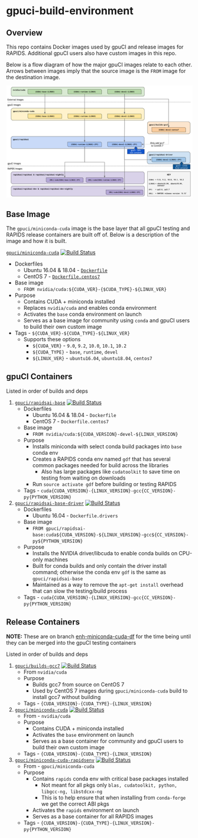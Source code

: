 # gpuci-build-environment

## Overview

This repo contains Docker images used by gpuCI and release images for RAPIDS.
Additional gpuCI users also have custom images in this repo.

Below is a flow diagram of how the major gpuCI images relate to each other.
Arrows between images imply that the source image is the `FROM` image for the
destination image.

![gpuCI images and relations](gpuci-images.png)

## Base Image

The `gpuci/miniconda-cuda` image is the base layer that all gpuCI testing and
RAPIDS release containers are built off of. Below is a description of the image
and how it is built.

[`gpuci/miniconda-cuda`](https://hub.docker.com/r/gpuci/miniconda-cuda/tags)
    [![Build Status](https://gpuci.gpuopenanalytics.com/buildStatus/icon?job=docker%2Fdockerhub-gpuci%2Fgpuci-miniconda-cuda)](https://gpuci.gpuopenanalytics.com/view/gpuCI%20docker-builds/job/docker/job/dockerhub-gpuci/job/gpuci-miniconda-cuda/)
  - Dockerfiles
    - Ubuntu 16.04 & 18.04 - [`Dockerfile`](gpuci/miniconda-cuda/Dockerfile)
    - CentOS 7 - [`Dockerfile.centos7`](gpuci/miniconda-cuda/Dockerfile.centos7)
  - Base image
    - `FROM nvidia/cuda:${CUDA_VER}-{$CUDA_TYPE}-${LINUX_VER}`
  - Purpose
    - Contains CUDA + miniconda installed
    - Replaces `nvidia/cuda` and enables conda environment
    - Activates the `base` conda environment on launch
    - Serves as a base image for community using `conda` and gpuCI users to
    build their own custom image
  - Tags - `${CUDA_VER}-${CUDA_TYPE}-${LINUX_VER}`
    - Supports these options
      - `${CUDA_VER}` - `9.0`, `9.2`, `10.0`, `10.1`, `10.2`
      - `${CUDA_TYPE}` - `base`, `runtime`, `devel`
      - `${LINUX_VER}` - `ubuntu16.04`, `ubuntu18.04`, `centos7`

## gpuCI Containers

Listed in order of builds and deps

1.  [`gpuci/rapidsai-base`](https://hub.docker.com/r/gpuci/rapidsai-base/tags)
    [![Build Status](https://gpuci.gpuopenanalytics.com/buildStatus/icon?job=docker%2Fdockerhub-gpuci%2Frapidsai-base)](https://gpuci.gpuopenanalytics.com/view/gpuCI%20docker-builds/job/docker/job/dockerhub-gpuci/job/rapidsai-base/)
    - Dockerfiles
      - Ubuntu 16.04 & 18.04 - `Dockerfile`
      - CentOS 7 - `Dockerfile.centos7`
    - Base image
      - `FROM nvidia/cuda:${CUDA_VERSION}-devel-${LINUX_VERSION}`
    - Purpose
      - Installs miniconda with select conda build packages into `base` conda env
      - Creates a RAPIDS conda env named `gdf` that has several common packages needed for build across the libraries
        - Also has large packages like `cudatoolkit` to save time on testing from waiting on downloads
      - Run `source activate gdf` before building or testing RAPIDS
    - Tags - `cuda{CUDA_VERSION}-{LINUX_VERSION}-gcc{CC_VERSION}-py{PYTHON_VERSION}`
2.  [`gpuci/rapidsai-base-driver`](https://hub.docker.com/r/gpuci/rapidsai-base-driver/tags)
    [![Build Status](https://gpuci.gpuopenanalytics.com/buildStatus/icon?job=docker%2Fdockerhub-gpuci%2Frapidsai-base-driver)](https://gpuci.gpuopenanalytics.com/view/gpuCI%20docker-builds/job/docker/job/dockerhub-gpuci/job/rapidsai-base-driver/)
    - Dockerfiles
      - Ubuntu 16.04 - `Dockerfile.drivers`
    - Base image
      - `FROM gpuci/rapidsai-base:cuda${CUDA_VERSION}-${LINUX_VERSION}-gcc${CC_VERSION}-py${PYTHON_VERSION}`
    - Purpose
      - Installs the NVIDIA driver/libcuda to enable conda builds on CPU-only machines
      - Built for conda builds and only contain the driver install command; otherwise the conda env `gdf` is the same as `gpuci/rapidsai-base`
      - Maintained as a way to remove the `apt-get install` overhead that can slow the testing/build process
    - Tags - `cuda{CUDA_VERSION}-{LINUX_VERSION}-gcc{CC_VERSION}-py{PYTHON_VERSION}`

## Release Containers

**NOTE:** These are on branch [enh-miniconda-cuda-df](https://github.com/rapidsai/gpuci-build-environment/tree/enh-miniconda-cuda-df) for the time being until they can be merged into the gpuCI testing containers

Listed in order of builds and deps

1.  [`gpuci/builds-gcc7`](https://hub.docker.com/r/gpuci/builds-gcc7/tags)
    [![Build Status](https://gpuci.gpuopenanalytics.com/buildStatus/icon?job=docker%2Fdockerhub-gpuci%2Fgpuci-builds-gcc7)](https://gpuci.gpuopenanalytics.com/view/gpuCI%20docker-builds/job/docker/job/dockerhub-gpuci/job/gpuci-builds-gcc7/)
    - From `nvidia/cuda`
    - Purpose
      - Builds gcc7 from source on CentOS 7
      - Used by CentOS 7 images during `gpuci/miniconda-cuda` build to install gcc7 without building
    - Tags - `{CUDA_VERSION}-{CUDA_TYPE}-{LINUX_VERSION}`
2.  [`gpuci/miniconda-cuda`](https://hub.docker.com/r/gpuci/miniconda-cuda/tags)
    [![Build Status](https://gpuci.gpuopenanalytics.com/buildStatus/icon?job=docker%2Fdockerhub-gpuci%2Fgpuci-miniconda-cuda)](https://gpuci.gpuopenanalytics.com/view/gpuCI%20docker-builds/job/docker/job/dockerhub-gpuci/job/gpuci-miniconda-cuda/)
    - From - `nvidia/cuda`
    - Purpose
      - Contains CUDA + miniconda installed
      - Activates the `base` environment on launch
      - Serves as a base container for community and gpuCI users to build their own custom image
    - Tags - `{CUDA_VERSION}-{CUDA_TYPE}-{LINUX_VERSION}`
3.  [`gpuci/miniconda-cuda-rapidsenv`](https://hub.docker.com/r/gpuci/miniconda-cuda-rapidsenv/tags)
    [![Build Status](https://gpuci.gpuopenanalytics.com/buildStatus/icon?job=docker%2Fdockerhub-gpuci%2Fgpuci-miniconda-cuda-rapidsenv)](https://gpuci.gpuopenanalytics.com/view/gpuCI%20docker-builds/job/docker/job/dockerhub-gpuci/job/gpuci-miniconda-cuda-rapidsenv/)
    - From - `gpuci/miniconda-cuda`
    - Purpose
      - Contains `rapids` conda env with critical base packages installed
        - Not meant for all pkgs only `blas, cudatoolkit, python, libgcc-ng, libstdcxx-ng`
        - This is to help ensure that when installing from `conda-forge` we get the correct ABI pkgs
      - Activates the `rapids` environment on launch
      - Serves as a base container for all RAPIDS images
    - Tags - `{CUDA_VERSION}-{CUDA_TYPE}-{LINUX_VERSION}-py{PYTHON_VERSION}`
